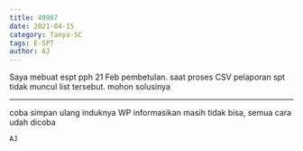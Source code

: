 ```yaml
---
title: 49987
date: 2021-04-15
category: Tanya-SC
tags: E-SPT
author: AJ
---
```


Saya mebuat espt pph 21 Feb pembetulan. saat proses CSV pelaporan spt tidak muncul list tersebut. mohon solusinya

---

coba simpan ulang induknya WP informasikan masih tidak bisa, semua cara udah dicoba

`AJ`

